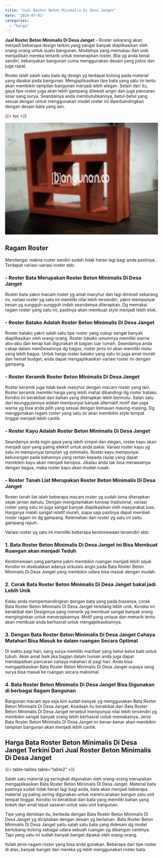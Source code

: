 ```yaml
---
title: "Jual Roster Beton Minimalis Di Desa Janget"
date: "2024-07-01"
categories: 
  - "harga"
---
```


**Jual Roster Beton Minimalis Di Desa Janget** – Roster sekarang akan menjadi beberapa design terkini yang sangat banyak diaplikasikan oleh orang-orang untuk suatu bangunan. Modelnya yang memukau dan unik menjadikan mereka tertarik untuk menerapkan roster. Bila yg anda kenal sendiri, kebanyakan bangunan cuma menggunakan desain yang polos dan juga rapat.

Roster ialah salah satu bata dg design yg terdapat bolong pada material yang dipakai pada bangunan. Mengaplikasikan tipe bata yang satu ini tentu akan membikin tampilan bangunan menjadi lebih elegan. Selain dari itu, gaya tipe roster juga akan lebih gampang dilewati angin dan juga pancaran sinar sang surya. Seandainya anda membutuhkannya, betul-betul yang sesuai dengan untuk menggunakan model roster ini diperbandingkan dengan desain bata yang lain.

{{< toc >}}

![Jual Roster Beton Minimalis Di Desa Janget](/images/bata-roster-minimalis-12.png)

## Ragam Roster

Mendengar makna roster sendiri sudah tidak heran lagi bagi anda pastinya. Terdapat variasi-variasi roster sbb:

### \- Roster Bata Merupakan Roster Beton Minimalis Di Desa Janget

Roster bata yakni macam roster yg amat masyhur dan lagi diminati sekarang ini, variasi roster yg satu ini memiliki nilai lebih tersendiri, yakni mempunyai kesan yg sungguh-sungguh indah seandainya diterapkan. Dg memakai ragam roster yang satu ini, pastinya akan membuat style menjadi lebih elok.

### \- Roster Batako Adalah Roster Beton Minimalis Di Desa Janget

Roster batako yakni salah satu tipe roster yang cukup sangat banyak diaplikasikan oleh orang-orang. Roster batako umumnya memiliki warna abu-abu dan kerap kali digunakan di bagian luar rumah. Seandainya anda cakap dalam menDesainnya dg bagus, roster jenis ini akan memiliki mutu yang lebih bagus. Untuk harga roster batako yang satu ini juga amat murah dan hemat budget, anda dapat mengaplikasikan variasi roster ini dengan gampang.

### \- Roster Keramik Roster Beton Minimalis Di Desa Janget

Roster keramik juga tidak keok masyhur dengan macam roster yang lain. Roster keramik memiliki harga yang lebih mahal dibandingi dg roster batako. Kondisi ini berakibat dari bahan yang diterapkan lebih bermutu. Salah satu dari keunggulannya adalah mempunyai banyak alternatif motif dan juga warna yg bisa anda pilih yang sesuai dengan kemauan masing-masing. Dg menggunakan ragam roster yang satu ini akan membikin style tempat tinggal menjadi lebih cantik.

### \- Roster Kayu Adalah Roster Beton Minimalis Di Desa Janget

Seandainya anda ingin gaya yang lebih simpel dan elegan, roster kayu akan menjadi opsi yang paling efektif untuk anda pakai. Variasi roster kayu yg satu ini mempunyai tampilan yg minimalis. Roster kayu mempunyai kekurangan pada bahannya yang rentan kepada rayap yang dapat membikin kayu akan menjadi keropos. Jikalau anda tak bisa merawatnya dengan bagus, maka roster kayu akan mudah rusak.

### \- Roster Tanah Liat Merupakan Roster Beton Minimalis Di Desa Janget

Roster tanah liat ialah beberapa macam roster yg sudah lama diterapkan sejak jaman dahulu. Dengan mengutamakan konsep tradisional, variasi roster yang satu ini juga sangat banyak diaplikasikan oleh masyarakat luas. Harganya malah sangat relatif murah, siapa saja pastinya dapat membeli roster ragam ini dg gampang. Kelemahan dari roster yg satu ini yaitu gampang rapuh.

Variasi roster yg satu ini memiliki beberapa keistimewaan tersendiri sbb:

### 1\. Bata Roster Beton Minimalis Di Desa Janget ini Bisa Membuat Ruangan akan menjadi Teduh

Keistimewaan yang pertama yakni membikin ruangan menjadi lebih sejuk. Kondisi ini disebabkan adanya sirkulais angin pada Bata Roster Beton Minimalis Di Desa Janget yang membikin udara bisa masuk dengan mudah.

### 2\. Corak Bata Roster Beton Minimalis Di Desa Janget bakal jadi Lebih Unik

Kalau anda memperbandingkan dengan bata yang pada biasanya, corak Bata Roster Beton Minimalis Di Desa Janget terbilang lebih unik. Kondisi ini berakibat dari Designnya yang menarik yg membuat sangat banyak orang menginginkan untuk menerapkannya. Motif yang unique dan menarik tentu akan membuat anda berhasrat untuk mengaplikasikannya.

### 3\. Dengan Bata Roster Beton Minimalis Di Desa Janget Cahaya Matahari Bisa Masuk ke dalam ruangan Secara Optimal

Di waktu pagi hari, sang surya memiliki manfaat yang betul-betul baik untuk tubuh. Akan amat baik jika bagian dalam hunian anda juga dapat mendapatkan pancaran cahaya matahari di pagi hari. Anda bisa mengaplikasikan Bata Roster Beton Minimalis Di Desa Janget supaya sang surya bisa masuk ke ruangan secara maksimal.

### 4\. Bata Roster Beton Minimalis Di Desa Janget Bisa Digunakan di berbagai Ragam Bangunan

Bangunan macam apa saja kini sudah banyak yg menggunakan Bata Roster Beton Minimalis Di Desa Janget. Keadaan itu berakibat dari Bata Roster Beton Minimalis Di Desa Janget tersebut mempunyai nilai lebih tersendiri yg membikin sangat banyak orang lebih berhasrat untuk memakainya. Jenis Bata Roster Beton Minimalis Di Desa Janget ini benar-benar akan membikin tampilan bangunan akan menjadi lebih cantik.

## Harga Bata Roster Beton Minimalis Di Desa Janget Terkini Dari Jual Roster Beton Minimalis Di Desa Janget

{{< table-tables table="table2" >}}

Salah satu material yg seringkali digunakan oleh orang-orang merupakan mengaplikasikan Bata Roster Beton Minimalis Di Desa Janget. Material bata pastinya sudah tidak heran lagi bagi anda, bata akan menjadi beberapa material yg paling sering digunakan untuk merencanakan bangun satu unit tempat tinggal. Kondisi ini berakibat dari bata yang memiliki bahan yang kokoh dan amat tepat sasaran untuk satu unit bangunan.

Tipe yang demikian itu, berbeda dengan Bata Roster Beton Minimalis Di Desa Janget yg diciptakan dengan desain yg berlainan. Bata Roster Beton Minimalis Di Desa Janget yaitu salah satu bata yang didesain dg model berlubang-bolong sebagai udara sebuah ruangan yg dibangun nantinya. Tapi yang satu ini sudah banyak banget dipakai oleh orang-orang.

Itulah jenis-ragam roster yang bisa anda gunakan. Beberapa dari tipe roster di atas, banyak banget dari mereka yg lebih menggunakan roster bata.
